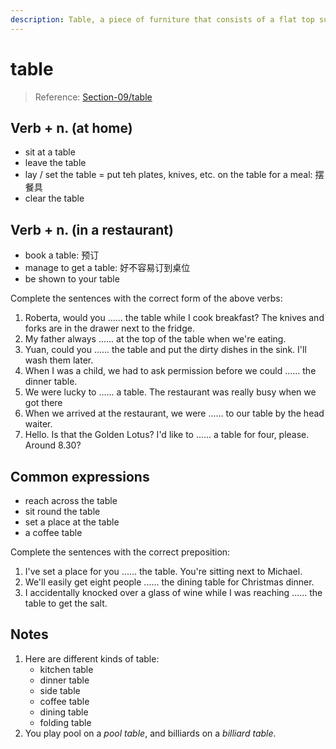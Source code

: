 ```yaml
---
description: Table, a piece of furniture that consists of a flat top supported by legs. (桌子，台子，茶几)
---
```


# table

> Reference: [Section-09/table](../Section-09/table.md)

## Verb + n. (at home)

- sit at a table
- leave the table
- lay / set the table = put teh plates, knives, etc. on the table for a meal: 摆餐具
- clear the table

## Verb + n. (in a restaurant)

- book a table: 预订
- manage to get a table: 好不容易订到桌位
- be shown to your table

Complete the sentences with the correct form of the above verbs:

1. Roberta, would you ...... the table while I cook breakfast? The knives and forks are in the drawer next to the fridge.
2. My father always ...... at the top of the table when we're eating.
3. Yuan, could you ...... the table and put the dirty dishes in the sink. I'll wash them later.
4. When I was a child, we had to ask permission before we could ...... the dinner table.
5. We were lucky to ...... a table. The restaurant was really busy when we got there
6. When we arrived at the restaurant, we were ...... to our table by the head waiter.
7. Hello. Is that the Golden Lotus? I'd like to ...... a table for four, please. Around 8.30?

## Common expressions

- reach across the table
- sit round the table
- set a place at the table
- a coffee table

Complete the sentences with the correct preposition:

1. I've set a place for you ...... the table. You're sitting next to Michael.
2. We'll easily get eight people ...... the dining table for Christmas dinner.
3. I accidentally knocked over a glass of wine while I was reaching ...... the table to get the salt.

## Notes

1. Here are different kinds of table:
    - kitchen table
    - dinner table
    - side table
    - coffee table
    - dining table
    - folding table
2. You play pool on a *pool table*, and billiards on a *billiard table*.
